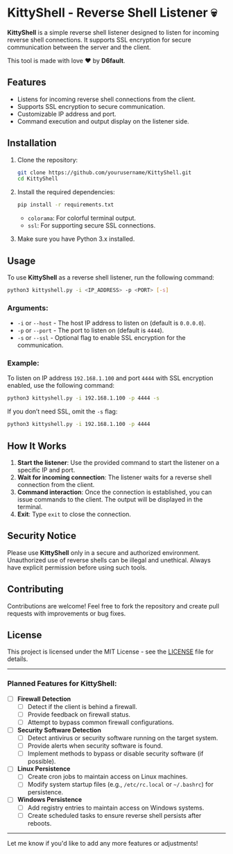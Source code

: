 

# KittyShell - Reverse Shell Listener 💀

**KittyShell** is a simple reverse shell listener designed to listen for incoming reverse shell connections. It supports SSL encryption for secure communication between the server and the client.

This tool is made with love ❤️ by **D6fault**.

## Features
- Listens for incoming reverse shell connections from the client.
- Supports SSL encryption to secure communication.
- Customizable IP address and port.
- Command execution and output display on the listener side.

## Installation

1. Clone the repository:

   ```bash
   git clone https://github.com/yourusername/KittyShell.git
   cd KittyShell
   ```

2. Install the required dependencies:

   ```bash
   pip install -r requirements.txt
   ```

   - `colorama`: For colorful terminal output.
   - `ssl`: For supporting secure SSL connections.

3. Make sure you have Python 3.x installed.

## Usage

To use **KittyShell** as a reverse shell listener, run the following command:

```bash
python3 kittyshell.py -i <IP_ADDRESS> -p <PORT> [-s]
```

### Arguments:
- `-i` or `--host` - The host IP address to listen on (default is `0.0.0.0`).
- `-p` or `--port` - The port to listen on (default is `4444`).
- `-s` or `--ssl` - Optional flag to enable SSL encryption for the communication.

### Example:
To listen on IP address `192.168.1.100` and port `4444` with SSL encryption enabled, use the following command:

```bash
python3 kittyshell.py -i 192.168.1.100 -p 4444 -s
```

If you don’t need SSL, omit the `-s` flag:

```bash
python3 kittyshell.py -i 192.168.1.100 -p 4444
```

## How It Works

1. **Start the listener**: Use the provided command to start the listener on a specific IP and port.
2. **Wait for incoming connection**: The listener waits for a reverse shell connection from the client.
3. **Command interaction**: Once the connection is established, you can issue commands to the client. The output will be displayed in the terminal.
4. **Exit**: Type `exit` to close the connection.

## Security Notice
Please use **KittyShell** only in a secure and authorized environment. Unauthorized use of reverse shells can be illegal and unethical. Always have explicit permission before using such tools.

## Contributing

Contributions are welcome! Feel free to fork the repository and create pull requests with improvements or bug fixes.

## License

This project is licensed under the MIT License - see the [LICENSE](LICENSE) file for details.


---

### Planned Features for KittyShell:

- [ ] **Firewall Detection**  
  - [ ] Detect if the client is behind a firewall.
  - [ ] Provide feedback on firewall status.
  - [ ] Attempt to bypass common firewall configurations.

- [ ] **Security Software Detection**  
  - [ ] Detect antivirus or security software running on the target system.
  - [ ] Provide alerts when security software is found.
  - [ ] Implement methods to bypass or disable security software (if possible).

- [ ] **Linux Persistence**  
  - [ ] Create cron jobs to maintain access on Linux machines.
  - [ ] Modify system startup files (e.g., `/etc/rc.local` or `~/.bashrc`) for persistence.
  
- [ ] **Windows Persistence**  
  - [ ] Add registry entries to maintain access on Windows systems.
  - [ ] Create scheduled tasks to ensure reverse shell persists after reboots.

---

Let me know if you'd like to add any more features or adjustments!
